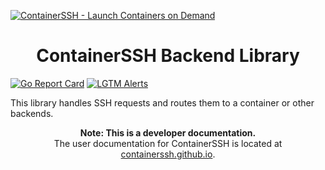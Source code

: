[![ContainerSSH - Launch Containers on Demand](https://containerssh.github.io/images/logo-for-embedding.svg)](https://containerssh.github.io/)

<!--suppress HtmlDeprecatedAttribute -->
<h1 align="center">ContainerSSH Backend Library</h1>

[![Go Report Card](https://goreportcard.com/badge/github.com/containerssh/backend?style=for-the-badge)](https://goreportcard.com/report/github.com/containerssh/backend)
[![LGTM Alerts](https://img.shields.io/lgtm/alerts/github/ContainerSSH/backend?style=for-the-badge)](https://lgtm.com/projects/g/ContainerSSH/backend/)

This library handles SSH requests and routes them to a container or other backends.

<p align="center"><strong>Note: This is a developer documentation.</strong><br />The user documentation for ContainerSSH is located at <a href="https://containerssh.github.io">containerssh.github.io</a>.</p>

 